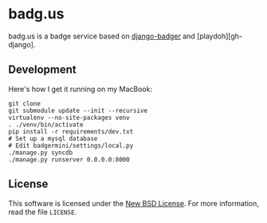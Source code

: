 badg.us
=======

badg.us is a badge service based on [django-badger][] and [playdoh][gh-django].

[django]: http://www.djangoproject.com/
[django-badger]: https://github.com/lmorchard/django-badger

Development
-----------

Here's how I get it running on my MacBook:

    git clone 
    git submodule update --init --recursive
    virtualenv --no-site-packages venv
    . ./venv/bin/activate
    pip install -r requirements/dev.txt
    # Set up a mysql database
    # Edit badgermini/settings/local.py
    ./manage.py syncdb
    ./manage.py runserver 0.0.0.0:8000

License
-------
This software is licensed under the [New BSD License][BSD]. For more
information, read the file ``LICENSE``.

[BSD]: http://creativecommons.org/licenses/BSD/

